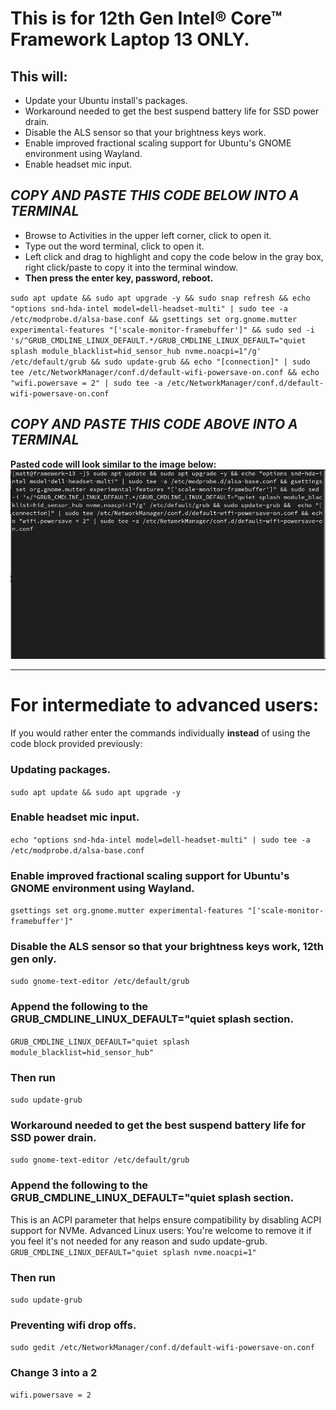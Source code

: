 # This is for 12th Gen Intel® Core™ Framework Laptop 13 ONLY.


## This will:

- Update your Ubuntu install's packages.
- Workaround needed to get the best suspend battery life for SSD power drain.
- Disable the ALS sensor so that your brightness keys work.
- Enable improved fractional scaling support for Ubuntu's GNOME environment using Wayland.
- Enable headset mic input.




##  *****COPY AND PASTE THIS CODE BELOW INTO A TERMINAL*****


- Browse to Activities in the upper left corner, click to open it.
- Type out the word terminal, click to open it.
- Left click and drag to highlight and copy the code below in the gray box, right click/paste to copy it into the terminal window.
- **Then press the enter key, password, reboot.**


``
sudo apt update && sudo apt upgrade -y && sudo snap refresh && echo "options snd-hda-intel model=dell-headset-multi" | sudo tee -a /etc/modprobe.d/alsa-base.conf && gsettings set org.gnome.mutter experimental-features "['scale-monitor-framebuffer']" && sudo sed -i 's/^GRUB_CMDLINE_LINUX_DEFAULT.*/GRUB_CMDLINE_LINUX_DEFAULT="quiet splash module_blacklist=hid_sensor_hub nvme.noacpi=1"/g' /etc/default/grub && sudo update-grub && echo "[connection]" | sudo tee /etc/NetworkManager/conf.d/default-wifi-powersave-on.conf && echo "wifi.powersave = 2" | sudo tee -a /etc/NetworkManager/conf.d/default-wifi-powersave-on.conf
``

## *****COPY AND PASTE THIS CODE ABOVE INTO A TERMINAL*****


**Pasted code will look similar to the image below:**
![Example of what pasted code will look like](https://github.com/FrameworkComputer/linux-docs/blob/main/23.04-term.png?raw=true)


-----

# For intermediate to advanced users: 

If you would rather enter the commands individually **instead** of using the code block provided previously:


### Updating packages.
``sudo apt update && sudo apt upgrade -y``

### Enable headset mic input.
``echo "options snd-hda-intel model=dell-headset-multi" | sudo tee -a /etc/modprobe.d/alsa-base.conf``

### Enable improved fractional scaling support for Ubuntu's GNOME environment using Wayland.
``
gsettings set org.gnome.mutter experimental-features "['scale-monitor-framebuffer']"
``

### Disable the ALS sensor so that your brightness keys work, 12th gen only.
``sudo gnome-text-editor /etc/default/grub``

### Append the following to the GRUB_CMDLINE_LINUX_DEFAULT="quiet splash section.
``
GRUB_CMDLINE_LINUX_DEFAULT="quiet splash module_blacklist=hid_sensor_hub"
``

### Then run
``sudo update-grub``

### Workaround needed to get the best suspend battery life for SSD power drain.
``sudo gnome-text-editor /etc/default/grub``

### Append the following to the GRUB_CMDLINE_LINUX_DEFAULT="quiet splash section.
This is an ACPI parameter that helps ensure compatibility by disabling ACPI support for NVMe.
Advanced Linux users: You're welcome to remove it if you feel it's not needed for any reason and sudo update-grub.
``
GRUB_CMDLINE_LINUX_DEFAULT="quiet splash nvme.noacpi=1"
``

### Then run
``sudo update-grub``

### Preventing wifi drop offs.
``sudo gedit /etc/NetworkManager/conf.d/default-wifi-powersave-on.conf``

### Change 3 into a 2
``wifi.powersave = 2``
